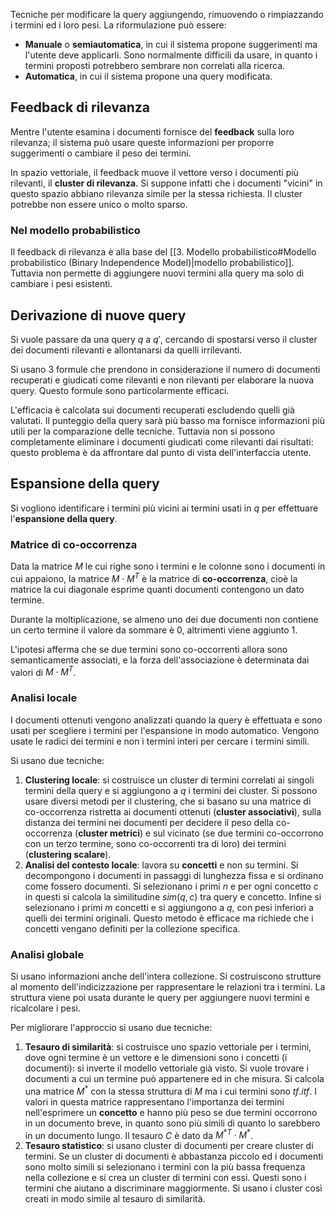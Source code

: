 Tecniche per modificare la query aggiungendo, rimuovendo o rimpiazzando i termini ed i loro pesi.
La riformulazione può essere:
- **Manuale** o **semiautomatica**, in cui il sistema propone suggerimenti ma l'utente deve applicarli. Sono normalmente difficili da usare, in quanto i termini proposti potrebbero sembrare non correlati alla ricerca.
- **Automatica**, in cui il sistema propone una query modificata.

## Feedback di rilevanza

Mentre l'utente esamina i documenti fornisce del **feedback** sulla loro rilevanza; il sistema può usare queste informazioni per proporre suggerimenti o cambiare il peso dei termini. 

In spazio vettoriale, il feedback muove il vettore verso i documenti più rilevanti, il **cluster di rilevanza**. Si suppone infatti che i documenti "vicini" in questo spazio abbiano rilevanza simile per la stessa richiesta. Il cluster potrebbe non essere unico o molto sparso.

### Nel modello probabilistico

Il feedback di rilevanza è alla base del [[3. Modello probabilistico#Modello probabilistico (Binary Independence Model)|modello probabilistico]]. Tuttavia non permette di aggiungere nuovi termini alla query ma solo di cambiare i pesi esistenti.

## Derivazione di nuove query

Si vuole passare da una query $q$ a $q'$, cercando di spostarsi verso il cluster dei documenti rilevanti e allontanarsi da quelli irrilevanti.

Si usano 3 formule che prendono in considerazione il numero di documenti recuperati e giudicati come rilevanti e non rilevanti per elaborare la nuova query. Questo formule sono particolarmente efficaci.

L'efficacia è calcolata sui documenti recuperati escludendo quelli già valutati. Il punteggio della query sarà più basso ma fornisce informazioni più utili per la comparazione delle tecniche.
Tuttavia non si possono completamente eliminare i documenti giudicati come rilevanti dai risultati: questo problema è da affrontare dal punto di vista dell'interfaccia utente.

## Espansione della query

Si vogliono identificare i termini più vicini ai termini usati in $q$ per effettuare l'**espansione della query**.

### Matrice di co-occorrenza

Data la matrice $M$ le cui righe sono i termini e le colonne sono i documenti in cui appaiono, la matrice $M \cdot M^T$ è la matrice di **co-occorrenza**, cioè la matrice la cui diagonale esprime quanti documenti contengono un dato termine.

Durante la moltiplicazione, se almeno uno dei due documenti non contiene un certo termine il valore da sommare è 0, altrimenti viene aggiunto 1. 

L'ipotesi afferma che se due termini sono co-occorrenti allora sono semanticamente associati, e la forza dell'associazione è determinata dai valori di $M \cdot M^T$.

### Analisi locale
I documenti ottenuti vengono analizzati quando la query è effettuata e sono usati per scegliere i termini per l'espansione in modo automatico. Vengono usate le radici dei termini e non i termini interi per cercare i termini simili.

Si usano due tecniche:
1. **Clustering locale**: si costruisce un cluster di termini correlati ai singoli termini della query e si aggiungono a $q$ i termini dei cluster. Si possono usare diversi metodi per il clustering, che si basano su una matrice di co-occorrenza ristretta ai documenti ottenuti (**cluster associativi**), sulla distanza dei termini nei documenti per decidere il peso della co-occorrenza (**cluster metrici**) e sul vicinato (se due termini co-occorrono con un terzo termine, sono co-occorrenti tra di loro) dei termini (**clustering scalare**).
2. **Analisi del contesto locale**: lavora su **concetti** e non su termini. Si decompongono i documenti in passaggi di lunghezza fissa e si ordinano come fossero documenti. Si selezionano i primi $n$ e per ogni concetto $c$ in questi si calcola la similitudine $sim(q,c)$ tra query e concetto. Infine si selezionano i primi $m$ concetti e si aggiungono a $q$, con pesi inferiori a quelli dei termini originali. Questo metodo è efficace ma richiede che i concetti vengano definiti per la collezione specifica.

### Analisi globale
Si usano informazioni anche dell'intera collezione. Si costruiscono strutture al momento dell'indicizzazione per rappresentare le relazioni tra i termini.
La struttura viene poi usata durante le query per aggiungere nuovi termini e ricalcolare i pesi.

Per migliorare l'approccio si usano due tecniche:
1. **Tesauro di similarità**: si costruisce uno spazio vettoriale per i termini, dove ogni termine è un vettore e le dimensioni sono i concetti (i documenti): si inverte il modello vettoriale già visto. Si vuole trovare i documenti a cui un termine può appartenere ed in che misura.  Si calcola una matrice $M^*$ con la stessa struttura di $M$ ma i cui termini sono $tf.itf$. I valori in questa matrice rappresentano l'importanza dei termini nell'esprimere un **concetto** e hanno più peso se due termini occorrono in un documento breve, in quanto sono più simili di quanto lo sarebbero in un documento lungo. Il tesauro $C$ è dato da $M^{*T}\cdot M^{*}$.
4. **Tesauro statistico**: si usano cluster di documenti per creare cluster di termini. Se un cluster di documenti è abbastanza piccolo ed i documenti sono molto simili si selezionano i termini con la più bassa frequenza nella collezione e si crea un cluster di termini con essi. Questi sono i termini che aiutano a discriminare maggiormente. Si usano i cluster così creati in modo simile al tesauro di similarità.